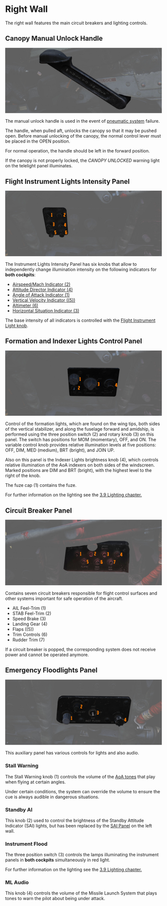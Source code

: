 # Right Wall

The right wall features the main circuit breakers and lighting controls.

## Canopy Manual Unlock Handle

![Canopy Manual Unlock Handle](../../../img/pilot_manual_canopy_unlock.jpg)

The manual unlock
handle is used in the event of [pneumatic system](../../systems/pneumatics.md) failure.

The handle, when pulled aft,
unlocks the canopy so that it may be pushed open. Before
manual unlocking of the canopy, the normal control lever
must be placed in the OPEN position.

For normal operation,
the handle should be left in the forward position.

If the canopy is not properly locked, the _CANOPY UNLOCKED_
warning light on the telelight panel illuminates.

## Flight Instrument Lights Intensity Panel

![InsIntensity](../../../img/pilot_flight_instrument_lights.jpg)

The Instrument Lights Intensity Panel has six knobs that allow to independently
change illumination intensity on the following indicators for **both cockpits**:

- [Airspeed/Mach Indicator (<num>2</num>)](../../pilot/flight_director_group.md#airspeed-and-mach-indicator)
- [Attitude Director Indicator (<num>4</num>)](../../pilot/flight_director_group.md#attitude-director-indicator)
- [Angle of Attack Indicator (<num>1</num>)](../../pilot/flight_director_group.md#angle-of-attack-indicator)
- [Vertical Velocity Indicator ((<num>5</num>))](../../pilot/flight_director_group.md#vertical-velocity-indicator)
- [Altimeter (<num>6</num>)](../../pilot/flight_director_group.md#altimeter)
- [Horizontal Situation Indicator (<num>3</num>)](../../pilot/flight_director_group.md#horizontal-situation-indicator)

The base intensity of all indicators is controlled with the
[Flight Instrument Light knob](../weapon_management.md#flight-instrument-brightness-knob).

## Formation and Indexer Lights Control Panel

![FormLights](../../../img/pilot_formation_lights_panel.jpg)

Control of the formation lights, which are found on the wing tips, both sides of
the vertical stabilizer, and along the fuselage forward and amidship, is
performed using the three position switch (<num>2</num>) and rotary knob (<num>3</num>) on this panel.
The
switch has positions for MOM (momentary), OFF, and ON. The variable control knob
provides relative illumination levels at five positions: OFF, DIM, MED (medium),
BRT (bright), and JOIN UP.

Also on this panel is the Indexer Lights brightness knob (<num>4</num>), which controls
relative illumination of the AoA indexers on both sides of the windscreen.
Marked positions are DIM and BRT (bright), with the highest level to the right of
the knob.

The fuze cap (<num>1</num>) contains the fuze.

For further information on the lighting see
the [3.9 Lighting chapter.](../../../systems/lighting.md)

## Circuit Breaker Panel

![pilot_cb_panel](../../../img/pilot_circuit_breakers.jpg)

Contains seven circuit breakers responsible for flight control surfaces and
other systems important for safe operation of the aircraft.

- AIL Feel-Trim (<num>1</num>)
- STAB Feel-Trim (<num>2</num>)
- Speed Brake (<num>3</num>)
- Landing Gear (<num>4</num>)
- Flaps ((<num>5</num>))
- Trim Controls (<num>6</num>)
- Rudder Trim (<num>7</num>)

If a circuit breaker is popped, the corresponding system does not receive power
and cannot be operated anymore.

## Emergency Floodlights Panel

![PilFlood](../../../img/pilot_emergency_floodlight_panel.jpg)

This auxiliary panel has various controls for lights and also audio.

### Stall Warning

The Stall Warning knob (<num>1</num>) controls the volume of
the [AoA tones](../../../systems/flight_controls_gear/flight_controls.md#stall-warning-vibrator)
that
play when flying at certain angles.

Under certain conditions, the system can override the volume to ensure the cue
is always audible in dangerous situations.

### Standby AI

This knob (<num>2</num>) used to control the brightness of the Standby Attitude Indicator (SAI)
lights, but has been replaced by the [SAI Panel](../left_console/wall.md#sai-panel)
on the left wall.

### Instrument Flood

The three position switch (<num>3</num>) controls the lamps illuminating the instrument panels
in **both cockpits** simultaneously in red light.

For further information on the lighting see
the [3.9 Lighting chapter.](../../../systems/lighting.md)

### ML Audio

This knob (<num>4</num>) controls the volume of the Missile Launch System that plays tones to warn
the
pilot about being under attack.
